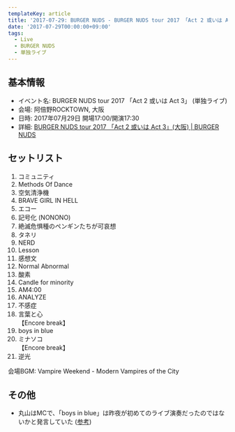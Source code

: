 ```yaml
---
templateKey: article
title: '2017-07-29: BURGER NUDS - BURGER NUDS tour 2017 「Act 2 或いは Act 3」 at 阿倍野ROCKTOWN'
date: '2017-07-29T00:00:00+09:00'
tags:
  - Live
  - BURGER NUDS
  - 単独ライブ
---
```

## 基本情報

* イベント名: BURGER NUDS tour 2017 「Act 2 或いは Act 3」 (単独ライブ)
* 会場: 阿倍野ROCKTOWN, 大阪
* 日時: 2017年07月29日 開場17:00/開演17:30
* 詳細: [BURGER NUDS tour 2017 「Act 2 或いは Act 3」\(大阪\) \| BURGER NUDS](http://burgernuds.jp/live/2017/04/07/227)

## セットリスト

1. コミュニティ
1. Methods Of Dance
1. 空気清浄機
1. BRAVE GIRL IN HELL
1. エコー
1. 記号化 (NONONO)
1. 絶滅危惧種のペンギンたちが可哀想
1. タネリ
1. NERD
1. Lesson
1. 感想文
1. Normal Abnormal
1. 酸素
1. Candle for minority
1. AM4:00
1. ANALYZE
1. 不感症
1. 言葉と心  
  【Encore break】
1. boys in blue
1. ミナソコ  
  【Encore break】
1. 逆光

会場BGM: Vampire Weekend - Modern Vampires of the City

## その他

- 丸山はMCで、「boys in blue」は昨夜が初めてのライブ演奏だったのではないかと発言していた ([参考](/entry/2017/07/28/000000))

